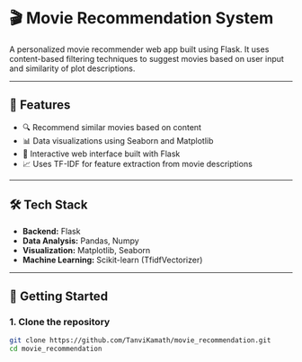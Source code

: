 # 🎬 Movie Recommendation System

A personalized movie recommender web app built using Flask. It uses content-based filtering techniques to suggest movies based on user input and similarity of plot descriptions.

---

## 🚀 Features

- 🔍 Recommend similar movies based on content
- 📊 Data visualizations using Seaborn and Matplotlib
- 📂 Interactive web interface built with Flask
- 📈 Uses TF-IDF for feature extraction from movie descriptions

---

## 🛠️ Tech Stack

- **Backend:** Flask
- **Data Analysis:** Pandas, Numpy
- **Visualization:** Matplotlib, Seaborn
- **Machine Learning:** Scikit-learn (TfidfVectorizer)

---

## 🏁 Getting Started

### 1. Clone the repository
```bash
git clone https://github.com/TanviKamath/movie_recommendation.git
cd movie_recommendation
